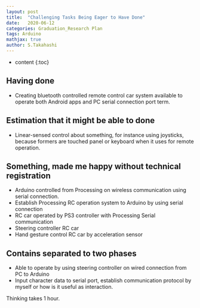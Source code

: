 ```yaml
---
layout: post
title:  "Challenging Tasks Being Eager to Have Done"
date:   2020-06-12
categories: Graduation_Research Plan
tags: Arduino
mathjax: true
author: S.Takahashi
---
```


* content
{:toc}

## Having done

- Creating bluetooth controlled remote control car system available to operate both Android apps and PC serial connection port term.

## Estimation that it might be able to done

- Linear-sensed control about something, for instance using joysticks, because formers are touched panel or keyboard when it uses for remote operation.

## Something, made me happy without technical registration

- Arduino controlled from  Processing on wireless communication using serial connection.
- Establish Processing RC operation system to Arduino by using serial connection
- RC car operated by PS3 controller with Processing Serial communication
- Steering controller RC car
- Hand gesture control RC car by acceleration sensor

## Contains separated to two phases

- Able to operate by using steering controller on wired connection from PC to Arduino
- Input character data to serial port, establish communication protocol by myself or how is it useful as interaction.

Thinking takes 1 hour.